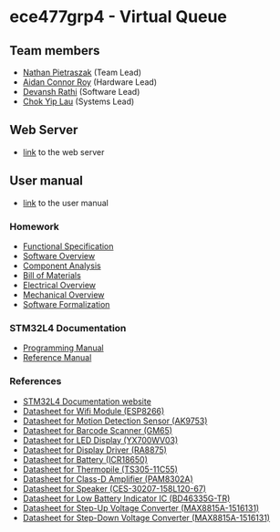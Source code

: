 # ece477grp4 - Virtual Queue
## Team members
* [Nathan Pietraszak](https://github.com/natepzak) (Team Lead)
* [Aidan Connor Roy](https://github.com/aidanroy0) (Hardware Lead)
* [Devansh Rathi](https://github.com/DevanshRathi1) (Software Lead)
* [Chok Yip Lau](https://github.com/lauchokyip) (Systems Lead)

## Web Server
* [link](https://virtualqueue477.herokuapp.com/) to the web server
  
## User manual 
* [link](UserManual.pdf) to the user manual

### Homework 
* [Functional Specification](HW/ECE477HW2.pdf)
* [Software Overview](HW/ECE477HW3.pdf)
* [Component Analysis](HW/ECE477HW4.pdf)
* [Bill of Materials](HW/ECE477HW5.pdf)
* [Electrical Overview](HW/ECE477HW6.pdf)
* [Mechanical Overview](HW/ECE477HW7.pdf)
* [Software Formalization](HW/ECE477HW8.pdf)

### STM32L4 Documentation
* [Programming Manual](programmingManual.pdf)
* [Reference Manual](referenceManual.pdf)

### References
* [STM32L4 Documentation website](https://www.st.com/en/microcontrollers-microprocessors/stm32l476vg.html#documentation)
* [Datasheet for Wifi Module (ESP8266)](refs/ESP8266_Specifications_English.pdf)
* [Datasheet for Motion Detection Sensor (AK9753)](refs/AK9753.pdf)
* [Datasheet for Barcode Scanner (GM65)](refs/DFR0660.pdf)
* [Datasheet for LED Display (YX700WV03)](refs/adafruit_SPEC-YX700WV03_REV.A-787880.pdf)
* [Datasheet for Display Driver (RA8875)](refs/RA8875_DS_V19_Eng.pdf)
* [Datasheet for Battery (ICR18650)](refs/C450_-_ICR18650_6600mAh_3.7V_20140729.pdf)
* [Datasheet for Thermopile (TS305-11C55)](refs/ENG_DS_TS305-11C55_A.pdf)
* [Datasheet for Class-D Amplifier (PAM8302A)](refs/PAM8302A.pdf)
* [Datasheet for Speaker (CES-30207-158L120-67)](refs/ces_30207_158l120_67-1860391.pdf)
* [Datasheet for Low Battery Indicator IC (BD46335G-TR)](refs/bd45xxg-e.pdf)
* [Datasheet for Step-Up Voltage Converter (MAX8815A-1516131)](refs/MAX8815A-1516131.pdf)
* [Datasheet for Step-Down Voltage Converter (MAX8815A-1516131)](refs/tps62080a.pdf)
			 
			
			
			
			
			
			
			
			
			
			
